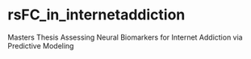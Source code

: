 # rsFC_in_internetaddiction
Masters Thesis Assessing Neural Biomarkers for Internet Addiction via Predictive Modeling
